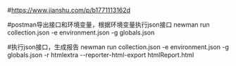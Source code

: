 #https://www.jianshu.com/p/b1771113162d

#postman导出接口和环境变量，根据环境变量执行json接口
newman run collection.json -e environment.json -g globals.json

#执行json接口，生成报告
newman run collection.json -e environment.json -g globals.json -r htmlextra --reporter-html-export htmlReport.html

